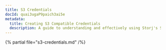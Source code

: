 ```yaml
---
title: S3 Credentials
docId: quai3ugaP9paich3ai5e
metadata:
  title: Creating S3 Compatible Credentials
  description: A guide to understanding and effectively using Storj's S3 compatible credentials
---
```


{% partial file="s3-credentials.md" /%}
